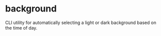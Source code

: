 # background

CLI utility for automatically selecting a light or dark background based on the
time of day.
